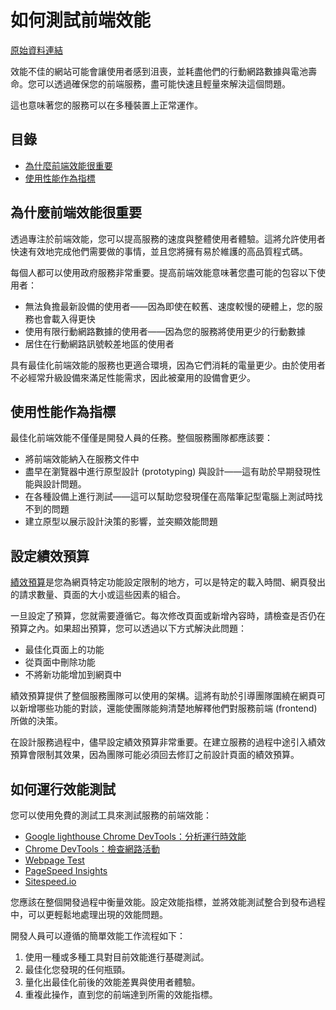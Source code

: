 # 如何測試前端效能

[原始資料連結](https://www.gov.uk/service-manual/technology/how-to-test-frontend-performance)

效能不佳的網站可能會讓使用者感到沮喪，並耗盡他們的行動網路數據與電池壽命。您可以透過確保您的前端服務，盡可能快速且輕量來解決這個問題。

這也意味著您的服務可以在多種裝置上正常運作。

## 目錄

 - [為什麼前端效能很重要](#為什麼前端效能很重要)
 - [使用性能作為指標](#使用性能作為指標)

## 為什麼前端效能很重要

透過專注於前端效能，您可以提高服務的速度與整體使用者體驗。這將允許使用者快速有效地完成他們需要做的事情，並且您將擁有易於維護的高品質程式碼。

每個人都可以使用政府服務非常重要。提高前端效能意味著您盡可能的包容以下使用者：

- 無法負擔最新設備的使用者——因為即使在較舊、速度較慢的硬體上，您的服務也會載入得更快
- 使用有限行動網路數據的使用者——因為您的服務將使用更少的行動數據
- 居住在行動網路訊號較差地區的使用者

具有最佳化前端效能的服務也更適合環境，因為它們消耗的電量更少。由於使用者不必經常升級設備來滿足性能需求，因此被棄用的設備會更少。

## 使用性能作為指標

最佳化前端效能不僅僅是開發人員的任務。整個服務團隊都應該要：

- 將前端效能納入在服務文件中
- 盡早在瀏覽器中進行原型設計 (prototyping) 與設計——這有助於早期發現性能與設計問題。
- 在各種設備上進行測試——這可以幫助您發現僅在高階筆記型電腦上測試時找不到的問題
- 建立原型以展示設計決策的影響，並突顯效能問題

## 設定績效預算

[績效預算](https://clearleft.com/posts/responsive-design-on-a-budget)是您為網頁特定功能設定限制的地方，可以是特定的載入時間、網頁發出的請求數量、頁面的大小或這些因素的組合。

一旦設定了預算，您就需要遵循它。每次修改頁面或新增內容時，請檢查是否仍在預算之內。如果超出預算，您可以透過以下方式解決此問題：

- 最佳化頁面上的功能
- 從頁面中刪除功能
- 不將新功能增加到網頁中

績效預算提供了整個服務團隊可以使用的架構。這將有助於引導團隊圍繞在網頁可以新增哪些功能的對談，還能使團隊能夠清楚地解釋他們對服務前端 (frontend) 所做的決策。

在設計服務過程中，儘早設定績效預算非常重要。在建立服務的過程中途引入績效預算會限制其效果，因為團隊可能必須回去修訂之前設計頁面的績效預算。

## 如何運行效能測試

您可以使用免費的測試工具來測試服務的前端效能：

- [Google lighthouse](https://developers.google.com/web/tools/lighthouse/)[ Chrome DevTools：分析運行時效能](https://developer.chrome.com/docs/devtools/evaluate-performance/)
- [Chrome DevTools：檢查網路活動](https://developer.chrome.com/docs/devtools/network/)
- [Webpage Test](https://www.webpagetest.org/)
- [PageSpeed Insights](https://developers.google.com/speed/pagespeed/insights/)
- [Sitespeed.io](https://www.sitespeed.io/)

您應該在整個開發過程中衡量效能。設定效能指標，並將效能測試整合到發布過程中，可以更輕鬆地處理出現的效能問題。

開發人員可以遵循的簡單效能工作流程如下：

1.  使用一種或多種工具對目前效能進行基礎測試。
2.  最佳化您發現的任何瓶頸。
3.  量化出最佳化前後的效能差異與使用者體驗。
4.  重複此操作，直到您的前端達到所需的效能指標。
